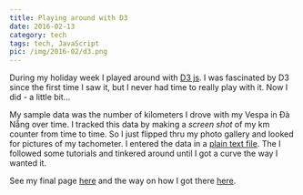 ```yaml
---
title: Playing around with D3
date: 2016-02-13
category: tech
tags: tech, JavaScript
pic: /img/2016-02/d3.png
---
```


During my holiday week I played around with [D3 js](https://d3js.org/). I was fascinated by D3 since the first time I saw it, but I never had time to really play with it. Now I did - a little bit...

My sample data was the number of kilometers I drove with my Vespa in Đà Nẵng over time. I tracked this data by making a _screen shot_ of my km counter from time to time. So I just flipped thru my photo gallery and looked for pictures of my tachometer. I entered the data in a [plain text file](http://tillgartner.com/playgroundd3/vespa.tsv). The I followed some tutorials and tinkered around until I got a curve the way I wanted it.

See my final page [here](http://tillgartner.com/playgroundd3/sample2.html) and the way on how I got there [here](http://tillgartner.com/playgroundd3/index.html).
